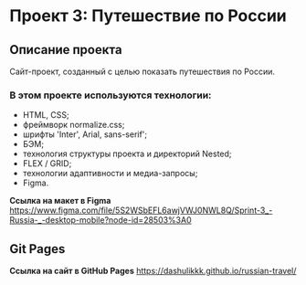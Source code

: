 # Проект 3: Путешествие по России

## Описание проекта
Сайт-проект, созданный с целью показать путешествия по России. 
### В этом проекте используются технологии:

* HTML, CSS;
* фреймворк normalize.css;
* шрифты 'Inter', Arial, sans-serif';
* БЭМ;
* технология структуры проекта и директорий Nested;
* FLEX / GRID;
* технологии адаптивности и медиа-запросы;
* Figma.

**Ссылка на макет в Figma**
https://www.figma.com/file/5S2WSbEFL6awjVWJ0NWL8Q/Sprint-3_-Russia-_-desktop-mobile?node-id=28503%3A0

## Git Pages

**Ссылка на сайт в GitHub Pages**
https://dashulikkk.github.io/russian-travel/
